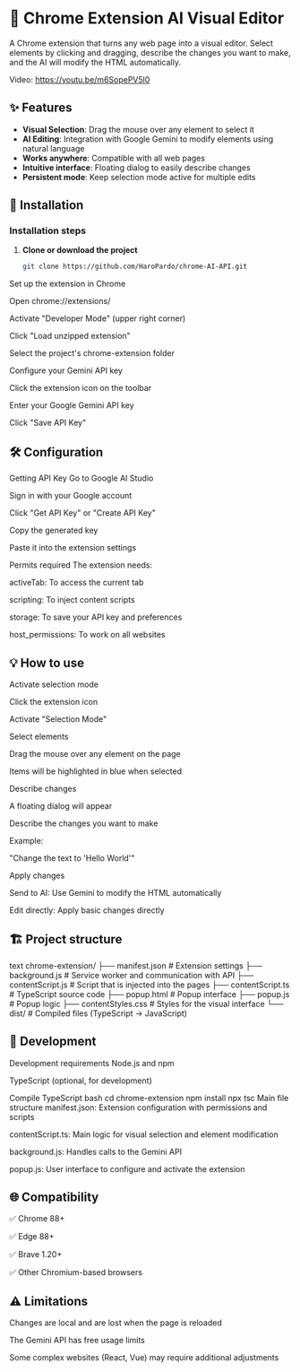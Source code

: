 # 🎯 Chrome Extension AI Visual Editor

A Chrome extension that turns any web page into a visual editor. Select elements by clicking and dragging, describe the changes you want to make, and the AI will modify the HTML automatically.

Video: https://youtu.be/m6SopePV5l0

## ✨ Features

- **Visual Selection**: Drag the mouse over any element to select it
- **AI Editing**: Integration with Google Gemini to modify elements using natural language
- **Works anywhere**: Compatible with all web pages
- **Intuitive interface**: Floating dialog to easily describe changes
- **Persistent mode**: Keep selection mode active for multiple edits

## 🚀 Installation

### Installation steps

1. **Clone or download the project**
   ```bash
   git clone https://github.com/HaroPardo/chrome-AI-API.git
Set up the extension in Chrome

Open chrome://extensions/

Activate "Developer Mode" (upper right corner)

Click "Load unzipped extension"

Select the project's chrome-extension folder

Configure your Gemini API key

Click the extension icon on the toolbar

Enter your Google Gemini API key

Click "Save API Key"

## 🛠️ Configuration
Getting API Key
Go to Google AI Studio

Sign in with your Google account

Click "Get API Key" or "Create API Key"

Copy the generated key

Paste it into the extension settings

Permits required
The extension needs:

activeTab: To access the current tab

scripting: To inject content scripts

storage: To save your API key and preferences

host_permissions: To work on all websites

## 💡 How to use
Activate selection mode

Click the extension icon

Activate "Selection Mode"

Select elements

Drag the mouse over any element on the page

Items will be highlighted in blue when selected

Describe changes

A floating dialog will appear

Describe the changes you want to make

Example:

"Change the text to 'Hello World'"

Apply changes

Send to AI: Use Gemini to modify the HTML automatically

Edit directly: Apply basic changes directly

## 🏗️ Project structure

text
chrome-extension/
├── manifest.json          # Extension settings
├── background.js          # Service worker and communication with API
├── contentScript.js       # Script that is injected into the pages
├── contentScript.ts       # TypeScript source code
├── popup.html            # Popup interface
├── popup.js              # Popup logic
├── contentStyles.css     # Styles for the visual interface
└── dist/                 # Compiled files (TypeScript → JavaScript)
## 🔧 Development
Development requirements
Node.js and npm

TypeScript (optional, for development)

Compile TypeScript
bash
cd chrome-extension
npm install
npx tsc
Main file structure
manifest.json: Extension configuration with permissions and scripts

contentScript.ts: Main logic for visual selection and element modification

background.js: Handles calls to the Gemini API

popup.js: User interface to configure and activate the extension

## 🌐 Compatibility
✅ Chrome 88+

✅ Edge 88+

✅ Brave 1.20+

✅ Other Chromium-based browsers

## ⚠️ Limitations
Changes are local and are lost when the page is reloaded

The Gemini API has free usage limits

Some complex websites (React, Vue) may require additional adjustments
